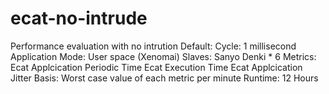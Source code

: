 # ecat-no-intrude
Performance evaluation with no intrution
Default: 
Cycle: 1 millisecond
Application Mode: User space (Xenomai)
Slaves: Sanyo Denki * 6
Metrics: Ecat Applcication Periodic Time
	 Ecat Execution Time
	 Ecat Applcication Jitter
Basis: Worst case value of each metric per minute
Runtime: 12 Hours

